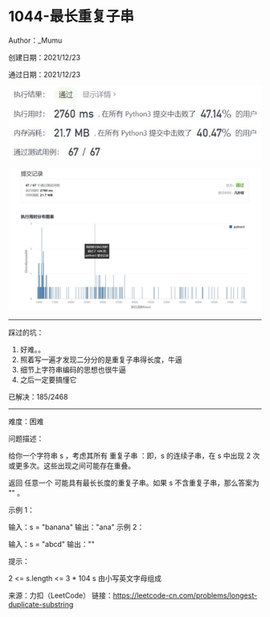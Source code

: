 # 1044-最长重复子串

Author：_Mumu

创建日期：2021/12/23

通过日期：2021/12/23

![](./通过截图2.jpg)

![](./通过截图1.jpg)

*****

踩过的坑：

1. 好难。。
2. 照着写一遍才发现二分分的是重复子串得长度，牛逼
3. 细节上字符串编码的思想也很牛逼
4. 之后一定要搞懂它

已解决：185/2468

*****

难度：困难

问题描述：

给你一个字符串 s ，考虑其所有 重复子串 ：即，s 的连续子串，在 s 中出现 2 次或更多次。这些出现之间可能存在重叠。

返回 任意一个 可能具有最长长度的重复子串。如果 s 不含重复子串，那么答案为 "" 。

 

示例 1：

输入：s = "banana"
输出："ana"
示例 2：

输入：s = "abcd"
输出：""


提示：

2 <= s.length <= 3 * 104
s 由小写英文字母组成

来源：力扣（LeetCode）
链接：https://leetcode-cn.com/problems/longest-duplicate-substring
